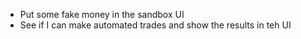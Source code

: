 

  - Put some fake money in the sandbox UI
  - See if I can make automated trades and show the results in teh UI
